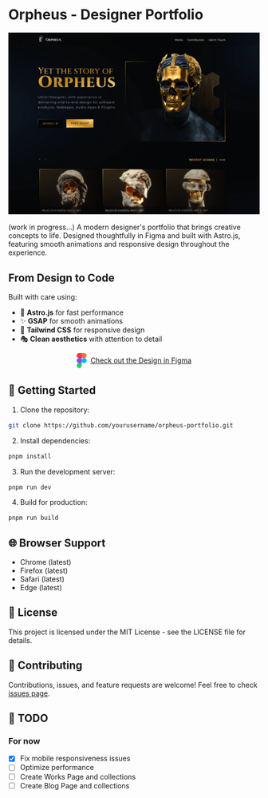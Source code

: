 # Orpheus - Designer Portfolio

![Orpheus Preview](./public/images/optimized/preview.webp)

(work in progress...)
A modern designer's portfolio that brings creative concepts to life. Designed thoughtfully in Figma and built with Astro.js, featuring smooth animations and responsive design throughout the experience.

## From Design to Code
Built with care using:
- 🚀 **Astro.js** for fast performance
- ✨ **GSAP** for smooth animations
- 📱 **Tailwind CSS** for responsive design
- 🎭 **Clean aesthetics** with attention to detail

<div align="center">
  <a href="YOUR_FIGMA_LINK" target="_blank" style="display: inline-flex; align-items: center; gap: 8px;">
    <svg width="20" height="30" viewBox="0 0 38 57" xmlns="http://www.w3.org/2000/svg">
      <path fill="#00b6ff" d="M19 28.5c0-5.247 4.253-9.5 9.5-9.5 5.247 0 9.5 4.253 9.5 9.5 0 5.247-4.253 9.5-9.5 9.5-5.247 0-9.5-4.253-9.5-9.5"/>
      <path fill="#24cb71" d="M0 47.5C0 42.253 4.253 38 9.5 38H19v9.5c0 5.247-4.253 9.5-9.5 9.5C4.253 57 0 52.747 0 47.5"/>
      <path fill="#ff7237" d="M19 0v19h9.5c5.247 0 9.5-4.253 9.5-9.5C38 4.253 33.747 0 28.5 0z"/>
      <path fill="#ff3737" d="M0 9.5C0 14.747 4.253 19 9.5 19H19V0H9.5C4.253 0 0 4.253 0 9.5"/>
      <path fill="#874fff" d="M0 28.5C0 33.747 4.253 38 9.5 38H19V19H9.5C4.253 19 0 23.253 0 28.5"/>
    </svg>
    Check out the Design in Figma
  </a>
</div>


## 🚀 Getting Started

1. Clone the repository:
```bash
git clone https://github.com/yourusername/orpheus-portfolio.git
```

2. Install dependencies:
```bash
pnpm install
```

3. Run the development server:
```bash
pnpm run dev
```

4. Build for production:
```bash
pnpm run build
```

## 🌐 Browser Support

- Chrome (latest)
- Firefox (latest)
- Safari (latest)
- Edge (latest)

## 📄 License

This project is licensed under the MIT License - see the LICENSE file for details.

## 🤝 Contributing

Contributions, issues, and feature requests are welcome! Feel free to check [issues page](https://github.com/orpheus-ui/orpheus-web/issues).

## 📝 TODO
### For now
- [x] Fix mobile responsiveness issues
- [ ] Optimize performance
- [ ] Create Works Page and collections
- [ ] Create Blog Page and collections
